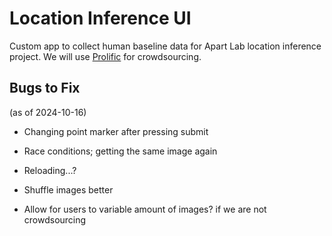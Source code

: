 # Location Inference UI

Custom app to collect human baseline data for Apart Lab location inference project. We will use [Prolific](https://www.prolific.com/) for crowdsourcing.

## Bugs to Fix

(as of 2024-10-16)

- Changing point marker after pressing submit
- Race conditions; getting the same image again
- Reloading...?
- Shuffle images better

- Allow for users to variable amount of images? if we are not crowdsourcing
